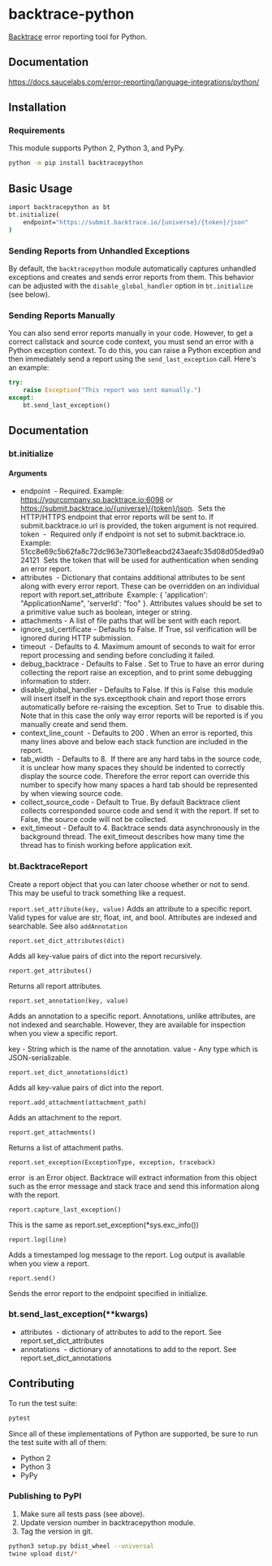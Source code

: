 # backtrace-python

[Backtrace](http://backtrace.io/) error reporting tool for Python.

## Documentation

https://docs.saucelabs.com/error-reporting/language-integrations/python/

## Installation

### Requirements

This module supports Python 2, Python 3, and PyPy.

```bash
python -m pip install backtracepython
```

## Basic Usage

```bash
import backtracepython as bt
bt.initialize(
    endpoint="https://submit.backtrace.io/{universe}/{token}/json"
)
```

### Sending Reports from Unhandled Exceptions

By default, the `backtracepython` module automatically captures unhandled exceptions and creates and sends error reports from them. This behavior can be adjusted with the `disable_global_handler` option in `bt.initialize` (see below).

### Sending Reports Manually

You can also send error reports manually in your code. However, to get a correct callstack and source code context, you must send an error with a Python exception context. To do this, you can raise a Python exception and then immediately send a report using the `send_last_exception` call. Here's an example:

```python
try:
    raise Exception("This report was sent manually.")
except:
    bt.send_last_exception()
```

## Documentation

### bt.initialize

#### Arguments

- endpoint  - Required. Example: https://yourcompany.sp.backtrace.io:6098 or https://submit.backtrace.io/{universe}/{token}/json.  Sets the HTTP/HTTPS endpoint that error reports will be sent to. If submit.backtrace.io url is provided, the token argument is not required.
  token  -  Required only if endpoint is not set to submit.backtrace.io. Example: 51cc8e69c5b62fa8c72dc963e730f1e8eacbd243aeafc35d08d05ded9a024121  Sets the token that will be used for authentication when sending an error report.
- attributes  - Dictionary that contains additional attributes to be sent along with every error report. These can be overridden on an individual report with report.set_attribute  Example: { 'application': "ApplicationName", 'serverId': "foo" }. Attributes values should be set to a primitive value such as boolean, integer or string.
- attachments - A list of file paths that will be sent with each report.
- ignore_ssl_certificate - Defaults to False. If True, ssl verification will be ignored during HTTP submission.
- timeout  - Defaults to 4. Maximum amount of seconds to wait for error report processing and sending before concluding it failed.
- debug_backtrace - Defaults to False . Set to True to have an error during collecting the report raise an exception, and to print some debugging information to stderr.
- disable_global_handler - Defaults to False. If this is False  this module will insert itself in the sys.excepthook chain and report those errors automatically before re-raising the exception. Set to True  to disable this. Note that in this case the only way error reports will be reported is if you manually create and send them.
- context_line_count  - Defaults to 200 . When an error is reported, this many lines above and below each stack function are included in the report.
- tab_width  - Defaults to 8.  If there are any hard tabs in the source code, it is unclear how many spaces they should be indented to correctly display the source code. Therefore the error report can override this number to specify how many spaces a hard tab should be represented by when viewing source code.
- collect_source_code - Default to True. By default Backtrace client collects corresponded source code and send it with the report. If set to False, the source code will not be collected.
- exit_timeout - Default to 4. Backtrace sends data asynchronously in the background thread. The exit_timeout describes how many time the thread has to finish working before application exit.

### bt.BacktraceReport

Create a report object that you can later choose whether or not to send. This may be useful to track something like a request.

`report.set_attribute(key, value)`
Adds an attribute to a specific report. Valid types for value are str, float, int, and bool.
Attributes are indexed and searchable. See also `addAnnotation`

`report.set_dict_attributes(dict)`

Adds all key-value pairs of dict into the report recursively.

`report.get_attributes()`

Returns all report attributes.

`report.set_annotation(key, value)`

Adds an annotation to a specific report. Annotations, unlike attributes, are not indexed and searchable. However, they are available for inspection when you view a specific report.

key - String which is the name of the annotation.
value - Any type which is JSON-serializable.

`report.set_dict_annotations(dict)`

Adds all key-value pairs of dict into the report.

`report.add_attachment(attachment_path)`

Adds an attachment to the report.

`report.get_attachments()`

Returns a list of attachment paths.

`report.set_exception(ExceptionType, exception, traceback)`

error  is an Error object. Backtrace will extract information from this object such as the error message and stack trace and send this information along with the report.

`report.capture_last_exception()`

This is the same as report.set_exception(\*sys.exc_info())

`report.log(line)`

Adds a timestamped log message to the report. Log output is available when you view a report.

`report.send()`

Sends the error report to the endpoint specified in initialize.

### bt.send_last_exception(\*\*kwargs)

- attributes  - dictionary of attributes to add to the report. See report.set_dict_attributes
- annotations  - dictionary of annotations to add to the report. See report.set_dict_annotations

## Contributing

To run the test suite:

```bash
pytest
```

Since all of these implementations of Python are supported, be sure to run the
test suite with all of them:

- Python 2
- Python 3
- PyPy

### Publishing to PyPI

1. Make sure all tests pass (see above).
2. Update version number in backtracepython module.
3. Tag the version in git.

```bash
python3 setup.py bdist_wheel --universal
twine upload dist/*
```
